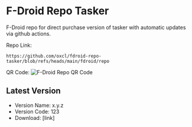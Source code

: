 # F-Droid Repo Tasker
F-Droid repo for direct purchase version of tasker with automatic updates via github actions.

Repo Link:
```
https://github.com/oxcl/fdroid-repo-tasker/blob/refs/heads/main/fdroid/repo
```

QR Code:
![F-Droid Repo QR Code](fdroid/repo/index.png.png "Scan it with the F-Droid app")

<!-- LATEST_VERSION_START -->
## Latest Version
- Version Name: x.y.z
- Version Code: 123
- Download: [link]
<!-- LATEST_VERSION_END -->